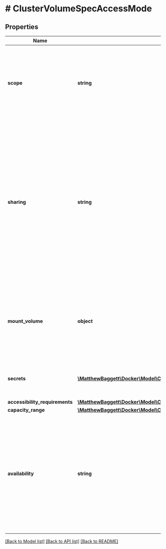 # # ClusterVolumeSpecAccessMode

## Properties

Name | Type | Description | Notes
------------ | ------------- | ------------- | -------------
**scope** | **string** | The set of nodes this volume can be used on at one time. - &#x60;single&#x60; The volume may only be scheduled to one node at a time. - &#x60;multi&#x60; the volume may be scheduled to any supported number of nodes at a time. | [optional] [default to 'single']
**sharing** | **string** | The number and way that different tasks can use this volume at one time. - &#x60;none&#x60; The volume may only be used by one task at a time. - &#x60;readonly&#x60; The volume may be used by any number of tasks, but they all must mount the volume as readonly - &#x60;onewriter&#x60; The volume may be used by any number of tasks, but only one may mount it as read/write. - &#x60;all&#x60; The volume may have any number of readers and writers. | [optional] [default to 'none']
**mount_volume** | **object** | Options for using this volume as a Mount-type volume.      Either MountVolume or BlockVolume, but not both, must be     present.   properties:     FsType:       type: \&quot;string\&quot;       description: |         Specifies the filesystem type for the mount volume.         Optional.     MountFlags:       type: \&quot;array\&quot;       description: |         Flags to pass when mounting the volume. Optional.       items:         type: \&quot;string\&quot; BlockVolume:   type: \&quot;object\&quot;   description: |     Options for using this volume as a Block-type volume.     Intentionally empty. | [optional]
**secrets** | [**\MatthewBaggett\Docker\Model\ClusterVolumeSpecAccessModeSecretsInner[]**](ClusterVolumeSpecAccessModeSecretsInner.md) | Swarm Secrets that are passed to the CSI storage plugin when operating on this volume. | [optional]
**accessibility_requirements** | [**\MatthewBaggett\Docker\Model\ClusterVolumeSpecAccessModeAccessibilityRequirements**](ClusterVolumeSpecAccessModeAccessibilityRequirements.md) |  | [optional]
**capacity_range** | [**\MatthewBaggett\Docker\Model\ClusterVolumeSpecAccessModeCapacityRange**](ClusterVolumeSpecAccessModeCapacityRange.md) |  | [optional]
**availability** | **string** | The availability of the volume for use in tasks. - &#x60;active&#x60; The volume is fully available for scheduling on the cluster - &#x60;pause&#x60; No new workloads should use the volume, but existing workloads are not stopped. - &#x60;drain&#x60; All workloads using this volume should be stopped and rescheduled, and no new ones should be started. | [optional] [default to 'active']

[[Back to Model list]](../../README.md#models) [[Back to API list]](../../README.md#endpoints) [[Back to README]](../../README.md)
